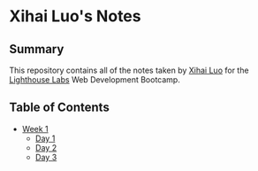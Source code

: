 # Xihai Luo's Notes
## Summary

This repository contains all of the notes taken by [Xihai Luo](https://github.com/xihai01) for the [Lighthouse Labs](https://www.lighthouselabs.ca/) Web Development Bootcamp.

## Table of Contents
* [Week 1](/Week_1)
  * [Day 1](/Week_1/Day_1)
  * [Day 2](/Week_1/Day_2)
  * [Day 3](/Week_1/Day_3)